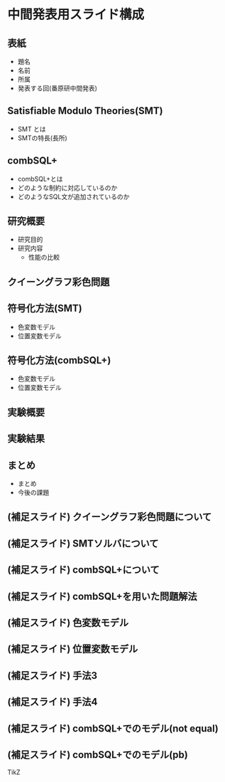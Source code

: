 # 中間発表用スライド構成

## 表紙
+ 題名
+ 名前
+ 所属
+ 発表する回(番原研中間発表)

## Satisfiable Modulo Theories(SMT)
+ SMT とは
+ SMTの特長(長所)

## combSQL+
+ combSQL+とは
+ どのような制約に対応しているのか
+ どのようなSQL文が追加されているのか

## 研究概要
+ 研究目的
+ 研究内容
    + 性能の比較

## クイーングラフ彩色問題

## 符号化方法(SMT)
+ 色変数モデル
+ 位置変数モデル

## 符号化方法(combSQL+)
+ 色変数モデル
+ 位置変数モデル

## 実験概要

## 実験結果

## まとめ
+ まとめ
+ 今後の課題

## (補足スライド) クイーングラフ彩色問題について
## (補足スライド) SMTソルバについて
## (補足スライド) combSQL+について
## (補足スライド) combSQL+を用いた問題解法
## (補足スライド) 色変数モデル
## (補足スライド) 位置変数モデル
## (補足スライド) 手法3
## (補足スライド) 手法4
## (補足スライド) combSQL+でのモデル(not equal)
## (補足スライド) combSQL+でのモデル(pb)

TikZ

